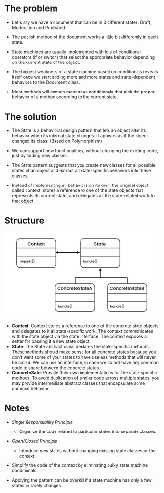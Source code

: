 # The problem

- Let's say we have a document that can be in 3 different states: Draft, Moderation and Published.

- The publish method of the document works a little bit differently in each state.

- State machines are usually implemented with lots of conditional operators (if or switch) that select the appropriate behavior depending on the current state of the object.

- The biggest weakness of a state machine based on conditionals reveals itself once we start adding more and more states and state-dependent behaviors to the Document class. 

- Most methods will contain monstrous conditionals that pick the proper behavior of a method according to the current state.

# The solution

- The State is a behavioral design pattern that lets an object alter its behavior when its internal state changes. It appears as if the object changed its class. (Based on Polymorphism)

- We can support new functionalities, without changing the existing code, just by adding new classes.

- The State pattern suggests that you create new classes for all possible states of an object and extract all state-specific behaviors into these classes.

- Instead of implementing all behaviors on its own, the original object called context, stores a reference to one of the state objects that represents its current state, and delegates all the state-related work to that object.

# Structure

![](diagram.png)

- **Context**: Context stores a reference to one of the concrete state objects and delegates to it all state-specific work. The context communicates with the state object via the state interface. The context exposes a setter for passing it a new state object.
- **State**: The State abstract class declares the state-specific methods. These methods should make sense for all concrete states because you don’t want some of your states to have useless methods that will never be called. We can use an interface, in case we do not have any common code to share between the concrete states.
- **ConcreteSate**: Provide their own implementations for the state-specific methods. To avoid duplication of similar code across multiple states, you may provide intermediate abstract classes that encapsulate some common behavior.


# Notes

- *Single Responsibility Principle*
    -  Organize the code related to particular states into separate classes.


-  *Open/Closed Principle*
    -  Introduce new states without changing existing state classes or the context.


- Simplify the code of the context by eliminating bulky state machine conditionals.

- Applying the pattern can be overkill if a state machine has only a few states or rarely changes.
